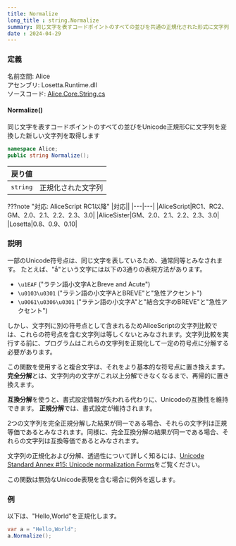 ```yaml
---
title: Normalize
long_title : string.Normalize
summary: 同じ文字を表すコードポイントのすべての並びを共通の正規化された形式に文字列を変換した新しい文字列を取得します
date : 2024-04-29
---
```


### 定義
名前空間: Alice<br/>
アセンブリ: Losetta.Runtime.dll<br/>
ソースコード: [Alice.Core.String.cs](https://github.com/WSOFT-Project/Losetta/blob/master/Losetta.Runtime/Core/Extension/Alice.Core.String.cs)

#### Normalize()

同じ文字を表すコードポイントのすべての並びをUnicode正規形Cに文字列を変換した新しい文字列を取得します

```cs title="AliceScript"
namespace Alice;
public string Normalize();
```

|戻り値| |
|-|-|
|`string`|正規化された文字列|

???note "対応: AliceScript RC1以降"
    |対応||
    |---|---|
    |AliceScript|RC1、RC2、GM、2.0、2.1、2.2、2.3、3.0|
    |AliceSister|GM、2.0、2.1、2.2、2.3、3.0|
    |Losetta|0.8、0.9、0.10|

### 説明
一部のUnicode符号点は、同じ文字を表しているため、通常同等とみなされます。
たとえば、"ắ"という文字には以下の3通りの表現方法があります。

- `\u1EAF` ("ラテン語小文字AとBreve and Acute")
- `\u0103\u0301` ("ラテン語の小文字AとBREVE"と"急性アクセント")
- `\u0061\u0306\u0301` ("ラテン語の小文字A"と"結合文字のBREVE"と"急性アクセント")

しかし、文字列に別の符号点として含まれるためAliceScriptの文字列比較では、これらの符号点を含む文字列は等しくないとみなされます。文字列比較を実行する前に、プログラムはこれらの文字列を正規化して一定の符号点に分解する必要があります。

この関数を使用すると複合文字は、それをより基本的な符号点に置き換えます。**完全分解**とは、文字列内の文字がこれ以上分解できなくなるまで、再帰的に置き換えます。

**互換分解**を使うと、書式設定情報が失われる代わりに、Unicodeの互換性を維持できます。
**正規分解**では、書式設定が維持されます。

2つの文字列を完全正規分解した結果が同一である場合、それらの文字列は正規等価であるとみなされます。同様に、完全互換分解の結果が同一である場合、それらの文字列は互換等価であるとみなされます。

文字列の正規化および分解、透過性について詳しく知るには、[Unicode Standard Annex #15: Unicode normalization Forms](https://unicode.org/reports/tr15/)をご覧ください。

この関数は無効なUnicode表現を含む場合に例外を返します。

### 例
以下は、"Hello,World"を正規化します。

```cs title="AliceScript"
var a = "Hello,World";
a.Normalize();
```
